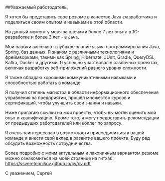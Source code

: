 
##Уважаемый работодатель,

Я хотел бы представить свое резюме в качестве Java-разработчика и поделиться своим опытом и навыками в этой области.

На данный момент у меня за плечами более 7 лет опыта в 1С-разработке и более 3 лет - в Java.

Мои навыки включают глубокое знание языка программирования Java, Spring, баз данных. Я знаком с различными технологиями и фреймворками, такими как Spring, Hibernate, JUnit, Gradle, QueryDSL, Kafka, Docker и другими. Я успешно участвовал в различных проектах, включая разработку веб-приложений разного уровня сложности.

Я также обладаю хорошими коммуникативными навыками и способностью работать в команде.

Я получил степень магистра в области информационного обеспечения управления на предприятии, прошёл множество курсов и сертификаций, чтобы улучшить свои знания и навыки.

Ниже прилагаю ссылки на мои проекты, чтобы вы могли оценить мой опыт и квалификацию. Кроме того, я могу предоставить рекомендации от предыдущих работодателей или коллег по запросу.

Я очень заинтересован в возможности присоединиться к вашей команде и внести свой вклад в развитие вашего проекта. Буду рад обсудить возможность сотрудничества.

Более подробно с моим актуальным и лаконичным вариантом резюме можно ознакомиться на моей странице на гитхаб:
https://ssveretennikov.github.io/cv/cv.pdf

С уважением,
Сергей


